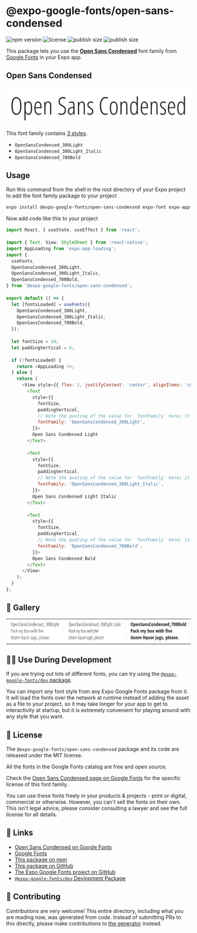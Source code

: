 # @expo-google-fonts/open-sans-condensed

![npm version](https://flat.badgen.net/npm/v/@expo-google-fonts/open-sans-condensed)
![license](https://flat.badgen.net/github/license/expo/google-fonts)
![publish size](https://flat.badgen.net/packagephobia/install/@expo-google-fonts/open-sans-condensed)
![publish size](https://flat.badgen.net/packagephobia/publish/@expo-google-fonts/open-sans-condensed)

This package lets you use the [**Open Sans Condensed**](https://fonts.google.com/specimen/Open+Sans+Condensed) font family from [Google Fonts](https://fonts.google.com/) in your Expo app.

## Open Sans Condensed

![Open Sans Condensed](./font-family.png)

This font family contains [3 styles](#-gallery).

- `OpenSansCondensed_300Light`
- `OpenSansCondensed_300Light_Italic`
- `OpenSansCondensed_700Bold`

## Usage

Run this command from the shell in the root directory of your Expo project to add the font family package to your project
```sh
expo install @expo-google-fonts/open-sans-condensed expo-font expo-app-loading
```

Now add code like this to your project
```js
import React, { useState, useEffect } from 'react';

import { Text, View, StyleSheet } from 'react-native';
import AppLoading from 'expo-app-loading';
import {
  useFonts,
  OpenSansCondensed_300Light,
  OpenSansCondensed_300Light_Italic,
  OpenSansCondensed_700Bold,
} from '@expo-google-fonts/open-sans-condensed';

export default () => {
  let [fontsLoaded] = useFonts({
    OpenSansCondensed_300Light,
    OpenSansCondensed_300Light_Italic,
    OpenSansCondensed_700Bold,
  });

  let fontSize = 24;
  let paddingVertical = 6;

  if (!fontsLoaded) {
    return <AppLoading />;
  } else {
    return (
      <View style={{ flex: 1, justifyContent: 'center', alignItems: 'center' }}>
        <Text
          style={{
            fontSize,
            paddingVertical,
            // Note the quoting of the value for `fontFamily` here; it expects a string!
            fontFamily: 'OpenSansCondensed_300Light',
          }}>
          Open Sans Condensed Light
        </Text>

        <Text
          style={{
            fontSize,
            paddingVertical,
            // Note the quoting of the value for `fontFamily` here; it expects a string!
            fontFamily: 'OpenSansCondensed_300Light_Italic',
          }}>
          Open Sans Condensed Light Italic
        </Text>

        <Text
          style={{
            fontSize,
            paddingVertical,
            // Note the quoting of the value for `fontFamily` here; it expects a string!
            fontFamily: 'OpenSansCondensed_700Bold',
          }}>
          Open Sans Condensed Bold
        </Text>
      </View>
    );
  }
};

```

## 🔡 Gallery


||||
|-|-|-|
|![OpenSansCondensed_300Light](./OpenSansCondensed_300Light.ttf.png)|![OpenSansCondensed_300Light_Italic](./OpenSansCondensed_300Light_Italic.ttf.png)|![OpenSansCondensed_700Bold](./OpenSansCondensed_700Bold.ttf.png)||


## 👩‍💻 Use During Development

If you are trying out lots of different fonts, you can try using the [`@expo-google-fonts/dev` package](https://github.com/expo/google-fonts/tree/master/font-packages/dev#readme).

You can import *any* font style from any Expo Google Fonts package from it. It will load the fonts
over the network at runtime instead of adding the asset as a file to your project, so it may take longer
for your app to get to interactivity at startup, but it is extremely convenient
for playing around with any style that you want.

## 📖 License

The `@expo-google-fonts/open-sans-condensed` package and its code are released under the MIT license.

All the fonts in the Google Fonts catalog are free and open source.

Check the [Open Sans Condensed page on Google Fonts](https://fonts.google.com/specimen/Open+Sans+Condensed) for the specific license of this font family.

You can use these fonts freely in your products & projects - print or digital, commercial or otherwise. However, you can't sell the fonts on their own. This isn't legal advice, please consider consulting a lawyer and see the full license for all details.

## 🔗 Links

- [Open Sans Condensed on Google Fonts](https://fonts.google.com/specimen/Open+Sans+Condensed)
- [Google Fonts](https://fonts.google.com/)
- [This package on npm](https://www.npmjs.com/package/@expo-google-fonts/open-sans-condensed)
- [This package on GitHub](https://github.com/expo/google-fonts/tree/master/font-packages/open-sans-condensed)
- [The Expo Google Fonts project on GitHub](https://github.com/expo/google-fonts)
- [`@expo-google-fonts/dev` Devlopment Package](https://github.com/expo/google-fonts/tree/master/font-packages/dev)

## 🤝 Contributing

Contributions are very welcome! This entire directory, including what you are reading now, was generated from code. Instead of submitting PRs to this directly, please make contributions to [the generator](https://github.com/expo/google-fonts/tree/master/packages/generator) instead.

